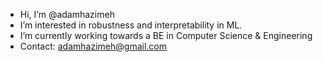 - Hi, I’m @adamhazimeh
- I’m interested in robustness and interpretability in ML.
- I’m currently working towards a BE in Computer Science & Engineering
- Contact: adamhazimeh@gmail.com

<!---
adamhazimeh/adamhazimeh is a ✨ special ✨ repository because its `README.md` (this file) appears on your GitHub profile.
You can click the Preview link to take a look at your changes.
--->
